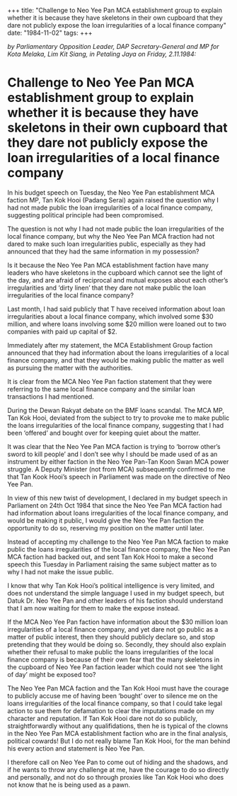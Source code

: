 +++ 
title: "Challenge to Neo Yee Pan MCA establishment group to explain whether it is because they have skeletons in their own cupboard that they dare not publicly expose the loan irregularities of a local finance company"
date: "1984-11-02"
tags:
+++

_by Parliamentary Opposition Leader, DAP Secretary-General and MP for Kota Melaka, Lim Kit Siang, in Petaling Jaya on Friday, 2.11.1984:_

# Challenge to Neo Yee Pan MCA establishment group to explain whether it is because they have skeletons in their own cupboard that they dare not publicly expose the loan irregularities of a local finance company

In his budget speech on Tuesday, the Neo Yee Pan establishment MCA faction MP, Tan Kok Hooi (Padang Serai) again raised the question why I had not made public the loan irregularities of a local finance company, suggesting political principle had been compromised.</u>

The question is not why I had not made public the loan irregularities of the local finance company, but why the Neo Yee Pan MCA fraction had not dared to make such loan irregularities public, especially as they had announced that they had the same information in my possession?

Is it because the Neo Yee Pan MCA establishment faction have many leaders who have skeletons in the cupboard which cannot see the light of the day, and are afraid of reciprocal and mutual exposes about each other’s irregularities and ‘dirty linen’ that they dare not make public the loan irregularities of the local finance company?

Last month, I had said publicly that T have received information about loan irregularities about a local finance company, which involved some $30 million, and where loans involving some $20 million were loaned out to two companies with paid up capital of $2.

Immediately after my statement, the MCA Establishment Group faction announced that they had information about the loans irregularities of a local finance company, and that they would be making public the matter as well as pursuing the matter with the authorities.

It is clear from the MCA Neo Yee Pan faction statement that they were referring to the same local finance company and the similar loan transactions I had mentioned.

During the Dewan Rakyat debate on the BMF loans scandal. The MCA MP, Tan Kok Hooi, deviated from the subject to try to provoke me to make public the loans irregularities of the local finance company, suggesting that I had been ‘offered’ and bought over for keeping quiet about the matter.

It was clear that the Neo Yee Pan MCA faction is trying to ‘borrow other’s sword to kill people’ and I don’t see why I should be made used of as an instrument by either faction in the Neo Yee Pan-Tan Koon Swan MCA power struggle. A Deputy Minister (not from MCA) subsequently confirmed to me that Tan Kook Hooi’s speech in Parliament was made on the directive of Neo Yee Pan.

In view of this new twist of development, I declared in my budget speech in Parliament on 24th Oct 1984 that since the Neo Yee Pan MCA faction had had information about loans irregularities of the local finance company, and would be making it public, I would give the Neo Yee Pan faction the opportunity to do so, reserving my position on the matter until later.

Instead of accepting my challenge to the Neo Yee Pan MCA faction to make public the loans irregularities of the local finance company, the Neo Yee Pan MCA faction had backed out, and sent Tan Kok Hooi to make a second speech this Tuesday in Parliament raising the same subject matter as to why I had not make the issue public.

I know that why Tan Kok Hooi’s political intelligence is very limited, and does not understand the simple language I used in my budget speech, but Datuk Dr. Neo Yee Pan and other leaders of his faction should understand that I am now waiting for them to make the expose instead.

If the MCA Neo Yee Pan faction have information about the $30 million loan irregularities of a local finance company, and yet dare not go public as a matter of public interest, then they should publicly declare so, and stop pretending that they would be doing so. Secondly, they should also explain whether their refusal to make public the loans irregularities of the local finance company is because of their own fear that the many skeletons in the cupboard of Neo Yee Pan faction leader which could not see ‘the light of day’ might be exposed too?

The Neo Yee Pan MCA faction and the Tan Kok Hooi must have the courage to publicly accuse me of having been ‘bought’ over to silence me on the loans irregularities of the local finance company, so that I could take legal action to sue them for defamation to clear the imputations made on my character and reputation. If Tan Kok Hooi dare not do so publicly, straightforwardly without any qualifidations, then he is typical of the clowns in the Neo Yee Pan MCA establishment faction who are in the final analysis, political cowards! But I do not really blame Tan Kok Hooi, for the man behind his every action and statement is Neo Yee Pan.

I therefore call on Neo Yee Pan to come out of hiding and the shadows, and if he wants to throw any challenge at me, have the courage to do so directly and personally, and not do so through proxies like Tan Kok Hooi who does not know that he is being used as a pawn.
 
